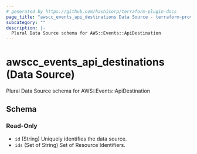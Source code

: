 ```yaml
---
# generated by https://github.com/hashicorp/terraform-plugin-docs
page_title: "awscc_events_api_destinations Data Source - terraform-provider-awscc"
subcategory: ""
description: |-
  Plural Data Source schema for AWS::Events::ApiDestination
---
```


# awscc_events_api_destinations (Data Source)

Plural Data Source schema for AWS::Events::ApiDestination



<!-- schema generated by tfplugindocs -->
## Schema

### Read-Only

- `id` (String) Uniquely identifies the data source.
- `ids` (Set of String) Set of Resource Identifiers.


